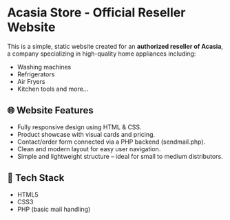 # Acasia Store - Official Reseller Website

This is a simple, static website created for an **authorized reseller of Acasia**, a company specializing in high-quality home appliances including:

- Washing machines
- Refrigerators
- Air Fryers
- Kitchen tools and more...

## 🌐 Website Features

- Fully responsive design using HTML & CSS.
- Product showcase with visual cards and pricing.
- Contact/order form connected via a PHP backend (sendmail.php).
- Clean and modern layout for easy user navigation.
- Simple and lightweight structure – ideal for small to medium distributors.

## 📁 Tech Stack

- HTML5
- CSS3
- PHP (basic mail handling)


